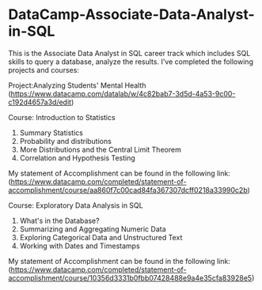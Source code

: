 # DataCamp-Associate-Data-Analyst-in-SQL
This is the Associate Data Analyst in SQL career track which includes SQL skills to query a database, analyze the results.
I've completed the following projects and courses:

Project:Analyzing Students' Mental Health
(https://www.datacamp.com/datalab/w/4c82bab7-3d5d-4a53-9c00-c192d4657a3d/edit)

Course: Introduction to Statistics
1. Summary Statistics
2. Probability and distributions
3. More Distributions and the Central Limit Theorem
4. Correlation and Hypothesis Testing

My statement of Accomplishment can be found in the following link: (https://www.datacamp.com/completed/statement-of-accomplishment/course/aa860f7c00cad84fa367307dcff0218a33990c2b)

Course: Exploratory Data Analysis in SQL
1. What's in the Database?
2. Summarizing and Aggregating Numeric Data
3. Exploring Categorical Data and Unstructured Text
4. Working with Dates and Timestamps

My statement of Accomplishment can be found in the following link: (https://www.datacamp.com/completed/statement-of-accomplishment/course/10356d3331b0fbb07428488e9a4e35cfa83928e5)



